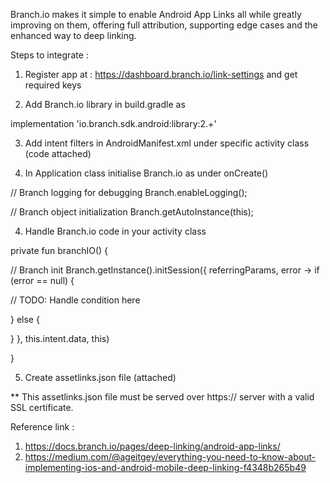 Branch.io makes it simple to enable Android App Links all while greatly improving on them, offering full attribution, supporting edge cases and the enhanced way to deep linking.

Steps to integrate :

1. Register app at : https://dashboard.branch.io/link-settings and get required keys

2. Add Branch.io library in build.gradle as

implementation 'io.branch.sdk.android:library:2.+'

3. Add intent filters in AndroidManifest.xml under specific activity class (code attached)

3. In Application class initialise Branch.io as under onCreate()

// Branch logging for debugging
Branch.enableLogging();

// Branch object initialization
Branch.getAutoInstance(this);

4. Handle Branch.io code in your activity class

private fun branchIO() {

// Branch init
Branch.getInstance().initSession({ referringParams, error ->
if (error == null) {

// TODO: Handle condition here

} else {

}
}, this.intent.data, this)

}


5. Create assetlinks.json file (attached)

** This assetlinks.json file must be served over https:// server with a valid SSL certificate.


Reference link :
1. https://docs.branch.io/pages/deep-linking/android-app-links/
2. https://medium.com/@ageitgey/everything-you-need-to-know-about-implementing-ios-and-android-mobile-deep-linking-f4348b265b49


